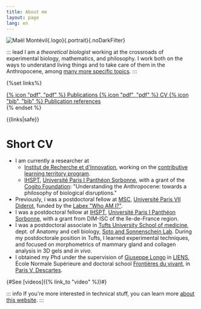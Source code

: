 ```yaml
---
title: About me
layout: page
lang: en
---
```


![Maël Montévil](/assets/me/Montevil.jpg){.logo}{.portrait}{.noDarkFilter}

::: lead
I am a *theoretical biologist* working at the crossroads of experimental biology, mathematics, and philosophy. I work both on the ways to understand living things and to take care of them in the Anthropocene, among [many more specific topics](/tags/).
:::

{%set links%}
<div>
<a  class="buttonlink" href=/assets/pdf/publications_Montevil2-en.pdf >{% icon "pdf", "pdf" %}  Publications </a>
<a class="buttonlink" href=/assets/pdf/cv_Montevil_2019_en.pdf >{% icon "pdf", "pdf" %}  CV </a>
<a class="buttonlink" href=/assets/bib/bibM.bib >{% icon "bib", "bib" %}  Publication references </a>
</div>
{% endset %}

{{links|safe}}

# Short CV

* I am currently a researcher at 
    * [Institut de Recherche et d'Innovation](https://www.iri.centrepompidou.fr/), working on the [contributive learning territory program](https://recherchecontributive.org/).
    * [IHSPT](https://www.ihpst.cnrs.fr/), [Université Paris I Panthéon Sorbonne](https://www.pantheonsorbonne.fr/), with a grant of the [Cogito Foundation](https://www.cogitofoundation.ch/en/home): "Understanding the Anthropocene: towards a philosophy of biological disruptions."
* Previously, i was a postdoctoral fellow at [MSC](http://www.msc.univ-paris-diderot.fr/), [Université Paris VII Diderot](https://u-paris.fr/), funded by the [Labex "Who AM I?"](http://www.labex-whoami.org/). 
* I was a postdoctoral fellow at [IHSPT](https://www.ihpst.cnrs.fr/), [Université Paris I Panthéon Sorbonne](https://www.pantheonsorbonne.fr/), with a grant from DIM-ISC of the île-de-France region.
* I was a postdoctoral associate in [Tufts University School of medicine](https://medicine.tufts.edu/), dept. of Anatomy and cell biology, [Soto and Sonnenschein Lab](https://sites.tufts.edu/sotosonnlab/). During my postdoctorale position in Tufts, I learned experimental techniques, and focused on morphometrics of mammary gland and collagen analysis in 3D gels and _in vivo_.
* I obtained my Phd under the supervision of [Giuseppe Longo](https://www.di.ens.fr/users/longo/) in [LIENS](https://www.di.ens.fr/), École Normale Supérieure and doctoral school [Frontières du vivant](https://www.fdv-paris.org/), in [Paris V, Descartes](https://www.univ-paris5.fr/).

{#See [videos]({% link_to "video" %})#}

::: info
If you're more interested in technical stuff, you can learn more [about this website](/about/the-website.html).
:::

